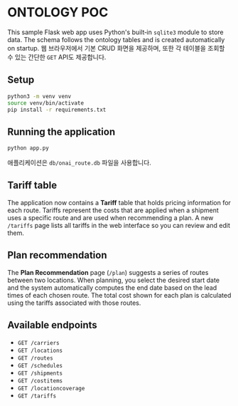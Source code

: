 # ONTOLOGY POC

This sample Flask web app uses Python's built‑in `sqlite3` module to store data.
The schema follows the ontology tables and is created automatically on startup.
웹 브라우저에서 기본 CRUD 화면을 제공하며,
또한 각 테이블을 조회할 수 있는 간단한 `GET` API도 제공합니다.

## Setup

```bash
python3 -m venv venv
source venv/bin/activate
pip install -r requirements.txt
```

## Running the application

```bash
python app.py
```

애플리케이션은 `db/onai_route.db` 파일을 사용합니다.

## Tariff table

The application now contains a **Tariff** table that holds pricing
information for each route. Tariffs represent the costs that are
applied when a shipment uses a specific route and are used when
recommending a plan. A new `/tariffs` page lists all tariffs in the
web interface so you can review and edit them.

## Plan recommendation

The **Plan Recommendation** page (`/plan`) suggests a series of routes
between two locations. When planning, you select the desired start
date and the system automatically computes the end date based on the
lead times of each chosen route. The total cost shown for each plan is
calculated using the tariffs associated with those routes.

## Available endpoints

- `GET /carriers`
- `GET /locations`
- `GET /routes`
- `GET /schedules`
- `GET /shipments`
- `GET /costitems`
- `GET /locationcoverage`
- `GET /tariffs`


